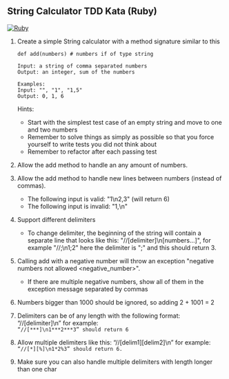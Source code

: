 ## String Calculator TDD Kata (Ruby)
[![Ruby](https://github.com/rishavkr08/incubyte-tdd-assessment/actions/workflows/ruby.yml/badge.svg)](https://github.com/rishavkr08/incubyte-tdd-assessment/actions/workflows/ruby.yml)

1. Create a simple String calculator with a method signature similar to this
    ```
    def add(numbers) # numbers if of type string

    Input: a string of comma separated numbers
    Output: an integer, sum of the numbers

    Examples:
    Input: "", "1", "1,5"
    Output: 0, 1, 6
    ```

    Hints:
    - Start with the simplest test case of an empty string and move to one and two numbers
    - Remember to solve things as simply as possible so that you force yourself to write tests you did not think about
    - Remember to refactor after each passing test

2. Allow the add method to handle an any amount of numbers.
3. Allow the add method to handle new lines between numbers (instead of commas).
    - The following input is valid: "1\n2,3" (will return 6)
    - The following input is invalid: "1,\n"
4. Support different delimiters
    - To change delimiter, the beginning of the string will contain a separate line that looks like this: "//[delimiter]\n[numbers…]", for example "//;\n1;2" here the delimiter is ";" and this should return 3.
5. Calling add with a negative number will throw an exception "negative numbers not allowed <negative_number>".
    - If there are multiple negative numbers, show all of them in the exception message separated by commas
6. Numbers bigger than 1000 should be ignored, so adding 2 + 1001 = 2
7. Delimiters can be of any length with the following format: “//[delimiter]\n” for example:\
    `“//[***]\n1***2***3” should return 6`
8. Allow multiple delimiters like this: “//[delim1][delim2]\n” for example:\
    `“//[*][%]\n1*2%3” should return 6.`
9. Make sure you can also handle multiple delimiters with length longer than one char
